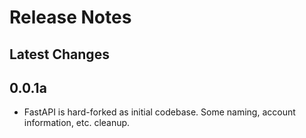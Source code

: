 # Release Notes

## Latest Changes


## 0.0.1a

* FastAPI is hard-forked as initial codebase. Some naming, account information, etc. cleanup.
